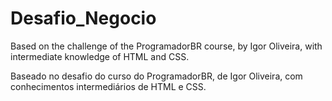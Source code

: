 # Desafio_Negocio

Based on the challenge of the ProgramadorBR course, by Igor Oliveira, with intermediate knowledge of HTML and CSS.

Baseado no desafio do curso do ProgramadorBR, de Igor Oliveira, com conhecimentos intermediários de HTML e CSS.
